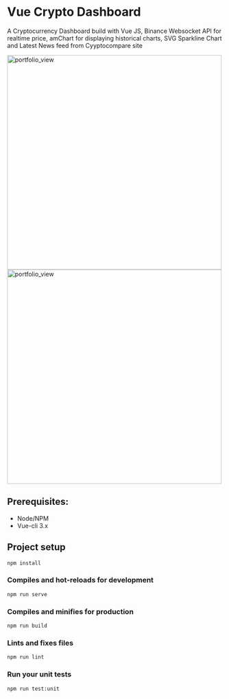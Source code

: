 # Vue Crypto Dashboard

A Cryptocurrency Dashboard build with Vue JS, Binance Websocket API for realtime price, amChart for displaying historical charts, SVG Sparkline Chart and Latest News feed from Cyyptocompare site 

<img width="500" alt="portfolio_view" src="https://user-images.githubusercontent.com/36194663/47360119-2ec3a600-d6ec-11e8-95a2-0b61d0bf0f11.png">

<img width="500" alt="portfolio_view" src="https://user-images.githubusercontent.com/36194663/47360137-3edb8580-d6ec-11e8-8cb9-88b632328e38.png">
 

## Prerequisites:

- Node/NPM
- Vue-cli 3.x

## Project setup
```
npm install
```

### Compiles and hot-reloads for development
```
npm run serve
```

### Compiles and minifies for production
```
npm run build
```

### Lints and fixes files
```
npm run lint
```

### Run your unit tests
```
npm run test:unit
```
